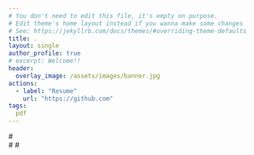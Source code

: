 ```yaml
---
# You don't need to edit this file, it's empty on purpose.
# Edit theme's home layout instead if you wanna make some changes
# See: https://jekyllrb.com/docs/themes/#overriding-theme-defaults
title: .                                                      
layout: single
author_profile: true
# excerpt: Welcome!!
header:
  overlay_image: /assets/images/banner.jpg
actions:
  - label: "Resume"
    url: "https://github.com"
tags:
  pdf
---
```

<div id="adobe-dc-view" style="width: 800px;"></div>
# <div id="adobe-dc-view1" style="width: 800px;"></div>
<script src="https://documentcloud.adobe.com/view-sdk/viewer.js"></script>
<script type="text/javascript">
	document.addEventListener("adobe_dc_view_sdk.ready", function(){ 
		var adobeDCView = new AdobeDC.View({clientId: "665fe064bf6f425bb15ccc4da4bf9faf", divId: "adobe-dc-view0"});
		adobeDCView.previewFile({
			content:{location: {url: "https://viraj-vs.github.io/assets/images/Floating Point.pdf"}},
			metaData:{fileName: "Floating Point.pdf"}
		}, {embedMode: "IN_LINE"});
	});
</script>
# <script src="https://documentcloud.adobe.com/view-sdk/viewer.js"></script>
# <script type="text/javascript">
# 	document.addEventListener("adobe_dc_view_sdk.ready", function(){ 
# 		var adobeDCView = new AdobeDC.View({clientId: "665fe064bf6f425bb15ccc4da4bf9faf", divId: "adobe-dc-view"});
# 		adobeDCView.previewFile({
# 			content:{location: {url: "https://viraj-vs.github.io/assets/images/Viraj-Singh-Resume.pdf"}},
# 			metaData:{fileName: "Viraj-Singh-Resume.pdf"}
# 		}, {embedMode: "IN_LINE"});
# 	});
# </script>
